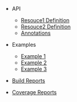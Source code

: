 * API

  * [Resouce1 Definition](api/resource-1.md)
  * [Resouce2 Definition](api/resource-2.md)
  * [Annotations](api/annotations.md)

* Examples

  * [Example 1](examples/example-1.md)
  * [Example 2](examples/example-2.md)
  * [Example 3](examples/example-3.md)

* [Build Reports](https://travis-ci.org/chemdrew/hello-world)
* [Coverage Reports](https://coveralls.io/github/chemdrew/hello-world)

